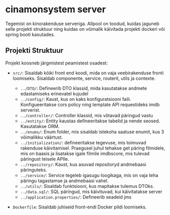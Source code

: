 # cinamonsystem server

Tegemist on kinorakenduse serveriga. Allpool on toodud, kuidas jaguneb selle projekti struktuur ning kuidas on võimalik käivitada projekti dockeri või spring booti kasutades.

## Projekti Struktuur

Projekt koosneb järgmistest peamistest osadest:

- `src/`: Sisaldab kõiki front end koodi, mida on vaja veebirakenduse fronti loomiseks. Sisaldab componente, service, routerit, utils ja contexte.
  - `../DTO/`: Defineerib DTO klassid, mida kasutatakse andmete edastamiseks erinevatel kujudel
  - `../config/`: Kaust, kus on kaks konfiguratsiooni faili. Konfigueeritakse cors policy ning template API requestideks imdb serverist.
  - `../controller/`: Controller klassid, mis võtavad päringud vastu
  - `../entity/`: Entity kaustas defineeritakse tabelid ja nende seosed. Kasutatakse ORM.
  - `../enums/`: Enum folder, mis sisaldab istekoha saatuse enumit, kus 3 võimalikku väärtust.
  - `../initialization/`: defineeritakse tegevuse, mis toimuvad rakenduse käivitamisel. Praegusel juhul tehakse get päring filmidele, mis on baasis ja lisatakse igale filmile imdbscore, mis tulevad päringust teisele APIle.
  - `../repository/`: Kaust, kus asuvad repositoryd andmebaasi päringuteks.
  - `../service/`: Service tegeleb igasugu loogikaga, mis on vaja teha päringu tagastamse ja andmebaasi vahel.
  - `../utils/`: Sisaldab funktsiooni, kus mapitakse tulemus DTOks.
  - `../data.sql/`: SQL päringud, mis käivituvad, kui käivitatakse server
  - `../application.properties/`: Defineerib seadeid jms
 
- `Dockerfile`: Sisaldab juhiseid front-endi Docker pildi loomiseks.
